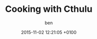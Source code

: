 ---
layout: page
status: publish
published: true
title: Cooking with Cthulu
author: ben
date: '2015-11-02 12:21:05 +0100'
---